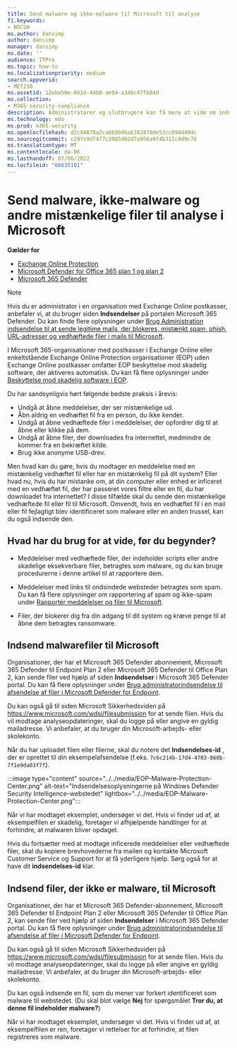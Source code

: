 ```yaml
---
title: Send malware og ikke-malware til Microsoft til analyse
f1.keywords:
- NOCSH
ms.author: dansimp
author: dansimp
manager: dansimp
ms.date: ''
audience: ITPro
ms.topic: how-to
ms.localizationpriority: medium
search.appverid:
- MET150
ms.assetid: 12eba50e-661d-44b8-ae94-a34bc47fb84d
ms.collection:
- M365-security-compliance
description: Administratorer og slutbrugere kan få mere at vide om indsendelse af uopdaget malware eller forkert identificerede vedhæftede filer til malware til Microsoft til analyse.
ms.technology: mdo
ms.prod: m365-security
ms.openlocfilehash: d2c94870a2ca869b96a6382878de53cc094d494c
ms.sourcegitcommit: c29fc9d7477c3985d02d7a956a9f4b311c4d9c76
ms.translationtype: MT
ms.contentlocale: da-DK
ms.lasthandoff: 07/06/2022
ms.locfileid: "66635101"
---
```

# <a name="submit-malware-non-malware-and-other-suspicious-files-to-microsoft-for-analysis"></a>Send malware, ikke-malware og andre mistænkelige filer til analyse i Microsoft

**Gælder for**
- [Exchange Online Protection](exchange-online-protection-overview.md)
- [Microsoft Defender for Office 365 plan 1 og plan 2](defender-for-office-365.md)
- [Microsoft 365 Defender](../defender/microsoft-365-defender.md)

> [!NOTE]
> Hvis du er administrator i en organisation med Exchange Online postkasser, anbefaler vi, at du bruger siden **Indsendelser** på portalen Microsoft 365 Defender. Du kan finde flere oplysninger under [Brug Administration indsendelse til at sende legitime mails, der blokeres, mistænkt spam, phish, URL-adresser og vedhæftede filer i mails til Microsoft](/microsoft-365/security/office-365-security/admin-submission).

I Microsoft 365-organisationer med postkasser i Exchange Online eller enkeltstående Exchange Online Protection organisationer (EOP) uden Exchange Online postkasser omfatter EOP beskyttelse mod skadelig software, der aktiveres automatisk. Du kan få flere oplysninger under [Beskyttelse mod skadelig software i EOP](anti-malware-protection.md).

Du har sandsynligvis hørt følgende bedste praksis i årevis:

- Undgå at åbne meddelelser, der ser mistænkelige ud.
- Åbn aldrig en vedhæftet fil fra en person, du ikke kender.
- Undgå at åbne vedhæftede filer i meddelelser, der opfordrer dig til at åbne eller klikke på dem.
- Undgå at åbne filer, der downloades fra internettet, medmindre de kommer fra en bekræftet kilde.
- Brug ikke anonyme USB-drev.

Men hvad kan du gøre, hvis du modtager en meddelelse med en mistænkelig vedhæftet fil eller har en mistænkelig fil på dit system? Eller hvad nu, hvis du har mistanke om, at din computer eller enhed er inficeret med en vedhæftet fil, der har passeret vores filtre eller en fil, du har downloadet fra internettet? I disse tilfælde skal du sende den mistænkelige vedhæftede fil eller fil til Microsoft. Omvendt, hvis en vedhæftet fil i en mail eller fil fejlagtigt blev identificeret som malware eller en anden trussel, kan du også indsende den.

## <a name="what-do-you-need-to-know-before-you-begin"></a>Hvad har du brug for at vide, før du begynder?

- Meddelelser med vedhæftede filer, der indeholder scripts eller andre skadelige eksekverbare filer, betragtes som malware, og du kan bruge procedurerne i denne artikel til at rapportere dem.

- Meddelelser med links til ondsindede websteder betragtes som spam. Du kan få flere oplysninger om rapportering af spam og ikke-spam under [Rapportér meddelelser og filer til Microsoft](report-junk-email-messages-to-microsoft.md).

- Filer, der blokerer dig fra din adgang til dit system og kræve penge til at åbne dem betragtes ransomware. 

## <a name="submit-malware-files-to-microsoft"></a>Indsend malwarefiler til Microsoft

Organisationer, der har et Microsoft 365 Defender abonnement, Microsoft 365 Defender til Endpoint Plan 2 eller Microsoft 365 Defender til Office Plan 2, kan sende filer ved hjælp af siden **Indsendelser** i Microsoft 365 Defender portal. Du kan få flere oplysninger under [Brug administratorindsendelse til afsendelse af filer i Microsoft Defender for Endpoint](../defender-endpoint/admin-submissions-mde.md).

Du kan også gå til siden Microsoft Sikkerhedsviden på <https://www.microsoft.com/wdsi/filesubmission> for at sende filen. Hvis du vil modtage analyseopdateringer, skal du logge på eller angive en gyldig mailadresse. Vi anbefaler, at du bruger din Microsoft-arbejds- eller skolekonto.

Når du har uploadet filen eller filerne, skal du notere det **Indsendelses-id** , der er oprettet til din eksempelafsendelse (f.eks. `7c6c214b-17d4-4703-860b-7f1e9da03f7f`).

:::image type="content" source="../../media/EOP-Malware-Protection-Center.png" alt-text="Indsendelsesoplysningerne på Windows Defender Security Intelligence-webstedet" lightbox="../../media/EOP-Malware-Protection-Center.png":::

Når vi har modtaget eksemplet, undersøger vi det. Hvis vi finder ud af, at eksempelfilen er skadelig, foretager vi afhjælpende handlinger for at forhindre, at malwaren bliver opdaget.

Hvis du fortsætter med at modtage inficerede meddelelser eller vedhæftede filer, skal du kopiere brevhovederne fra mailen og kontakte Microsoft Customer Service og Support for at få yderligere hjælp. Sørg også for at have dit **indsendelses-id** klar.

## <a name="submit-non-malware-files-to-microsoft"></a>Indsend filer, der ikke er malware, til Microsoft

Organisationer, der har et Microsoft 365 Defender-abonnement, Microsoft 365 Defender til Endpoint Plan 2 eller Microsoft 365 Defender til Office Plan 2, kan sende filer ved hjælp af siden **Indsendelser** i Microsoft 365 Defender portal. Du kan få flere oplysninger under [Brug administratorindsendelse til afsendelse af filer i Microsoft Defender for Endpoint](../defender-endpoint/admin-submissions-mde.md).

Du kan også gå til siden Microsoft Sikkerhedsviden på <https://www.microsoft.com/wdsi/filesubmission> for at sende filen. Hvis du vil modtage analyseopdateringer, skal du logge på eller angive en gyldig mailadresse. Vi anbefaler, at du bruger din Microsoft-arbejds- eller skolekonto.

Du kan også indsende en fil, som du mener var forkert identificeret som malware til webstedet. (Du skal blot vælge **Nej** for spørgsmålet **Tror du, at denne fil indeholder malware?**)

Når vi har modtaget eksemplet, undersøger vi det. Hvis vi finder ud af, at eksempelfilen er ren, foretager vi rettelser for at forhindre, at filen registreres som malware.
